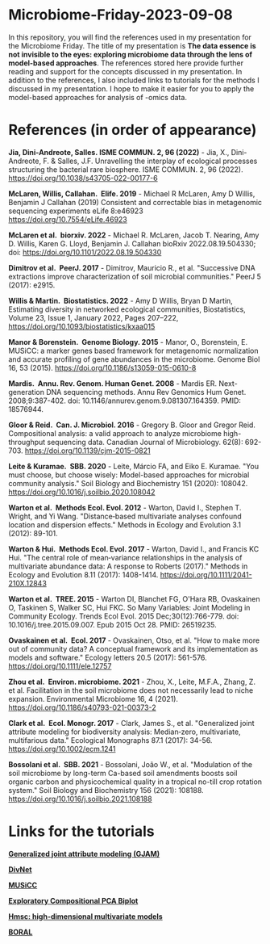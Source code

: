 # Microbiome-Friday-2023-09-08

In this repository, you will find the references used in my presentation for the Microbiome Friday. The title of my presentation is **The data essence is not invisible to the eyes: exploring microbiome data through the lens of model-based approaches**. The references stored here provide further reading and support for the concepts discussed in my presentation.
In addition to the references, I also included links to tutorials for the methods I discussed in my presentation. I hope to make it easier for you to apply the model-based approaches for analysis of -omics data.

# References (in order of appearance)

**Jia, Dini-Andreote, Salles. ISME COMMUN. 2, 96 (2022)** - Jia, X., Dini-Andreote, F. & Salles, J.F. Unravelling the interplay of ecological processes structuring the bacterial rare biosphere. ISME COMMUN. 2, 96 (2022). https://doi.org/10.1038/s43705-022-00177-6

**McLaren, Willis, Callahan.  Elife. 2019** - Michael R McLaren, Amy D Willis, Benjamin J Callahan (2019) Consistent and correctable bias in metagenomic sequencing experiments eLife 8:e46923 https://doi.org/10.7554/eLife.46923

**McLaren et al.  biorxiv. 2022** - Michael R. McLaren, Jacob T. Nearing, Amy D. Willis, Karen G. Lloyd, Benjamin J. Callahan bioRxiv 2022.08.19.504330; doi: https://doi.org/10.1101/2022.08.19.504330

**Dimitrov et al.  PeerJ. 2017** - Dimitrov, Mauricio R., et al. "Successive DNA extractions improve characterization of soil microbial communities." PeerJ 5 (2017): e2915.

**Willis & Martin.  Biostatistics. 2022** - Amy D Willis, Bryan D Martin, Estimating diversity in networked ecological communities, Biostatistics, Volume 23, Issue 1, January 2022, Pages 207–222, https://doi.org/10.1093/biostatistics/kxaa015

**Manor & Borenstein.  Genome Biology. 2015** - Manor, O., Borenstein, E. MUSiCC: a marker genes based framework for metagenomic normalization and accurate profiling of gene abundances in the microbiome. Genome Biol 16, 53 (2015). https://doi.org/10.1186/s13059-015-0610-8

**Mardis.  Annu. Rev. Genom. Human Genet. 2008** - Mardis ER. Next-generation DNA sequencing methods. Annu Rev Genomics Hum Genet. 2008;9:387-402. doi: 10.1146/annurev.genom.9.081307.164359. PMID: 18576944.

**Gloor & Reid.  Can. J. Microbiol. 2016** - Gregory B. Gloor and Gregor Reid. Compositional analysis: a valid approach to analyze microbiome high-throughput sequencing data. Canadian Journal of Microbiology. 62(8): 692-703. https://doi.org/10.1139/cjm-2015-0821

**Leite & Kuramae.  SBB. 2020** - Leite, Márcio FA, and Eiko E. Kuramae. "You must choose, but choose wisely: Model-based approaches for microbial community analysis." Soil Biology and Biochemistry 151 (2020): 108042. https://doi.org/10.1016/j.soilbio.2020.108042

**Warton et al.  Methods Ecol. Evol. 2012** - Warton, David I., Stephen T. Wright, and Yi Wang. "Distance‐based multivariate analyses confound location and dispersion effects." Methods in Ecology and Evolution 3.1 (2012): 89-101.

**Warton & Hui.  Methods Ecol. Evol. 2017** - Warton, David I., and Francis KC Hui. "The central role of mean‐variance relationships in the analysis of multivariate abundance data: A response to Roberts (2017)." Methods in Ecology and Evolution 8.11 (2017): 1408-1414. https://doi.org/10.1111/2041-210X.12843

**Warton et al.  TREE. 2015** - Warton DI, Blanchet FG, O'Hara RB, Ovaskainen O, Taskinen S, Walker SC, Hui FKC. So Many Variables: Joint Modeling in Community Ecology. Trends Ecol Evol. 2015 Dec;30(12):766-779. doi: 10.1016/j.tree.2015.09.007. Epub 2015 Oct 28. PMID: 26519235.

**Ovaskainen et al.  Ecol. 2017** - Ovaskainen, Otso, et al. "How to make more out of community data? A conceptual framework and its implementation as models and software." Ecology letters 20.5 (2017): 561-576. https://doi.org/10.1111/ele.12757

**Zhou et al.  Environ. microbiome. 2021** - Zhou, X., Leite, M.F.A., Zhang, Z. et al. Facilitation in the soil microbiome does not necessarily lead to niche expansion. Environmental Microbiome 16, 4 (2021). https://doi.org/10.1186/s40793-021-00373-2

**Clark et al.  Ecol. Monogr. 2017** - Clark, James S., et al. "Generalized joint attribute modeling for biodiversity analysis: Median‐zero, multivariate, multifarious data." Ecological Monographs 87.1 (2017): 34-56. https://doi.org/10.1002/ecm.1241

**Bossolani et al.  SBB. 2021** - Bossolani, João W., et al. "Modulation of the soil microbiome by long-term Ca-based soil amendments boosts soil organic carbon and physicochemical quality in a tropical no-till crop rotation system." Soil Biology and Biochemistry 156 (2021): 108188. https://doi.org/10.1016/j.soilbio.2021.108188

# Links for the tutorials

[**Generalized joint attribute modeling (GJAM)**](https://cran.r-project.org/web/packages/gjam/vignettes/gjamVignette.html#big-s-composition-data-fungal-endophytes)

[**DivNet**](https://github.com/adw96/DivNet)

[**MUSiCC**](https://github.com/borenstein-lab/MUSiCC)

[**Exploratory Compositional PCA Biplot**](https://github.com/ggloor/CoDa_microbiome_tutorial/wiki/Part-1:-Exploratory-Compositional-PCA-biplot)

[**Hmsc: high-dimensional multivariate models**](https://cran.r-project.org/web/packages/Hmsc/vignettes/vignette_3_multivariate_high.pdf)

[**BORAL**](https://besjournals.onlinelibrary.wiley.com/action/downloadSupplement?doi=10.1111%2F2041-210X.12514&file=mee312514-sup-0001-AppendixS1.pdf)

